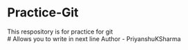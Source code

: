 # Practice-Git
This respository is for practice for git
<br> # Allows you to write in next line
Author - PriyanshuKSharma
